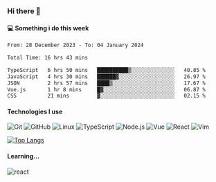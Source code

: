 ### Hi there 👋

#### 💻 Something i do this week

<!--START_SECTION:waka-->

```txt
From: 28 December 2023 - To: 04 January 2024

Total Time: 16 hrs 43 mins

TypeScript   6 hrs 50 mins   ██████████▒░░░░░░░░░░░░░░   40.85 %
JavaScript   4 hrs 30 mins   ██████▓░░░░░░░░░░░░░░░░░░   26.97 %
JSON         2 hrs 57 mins   ████▒░░░░░░░░░░░░░░░░░░░░   17.67 %
Vue.js       1 hr 8 mins     █▓░░░░░░░░░░░░░░░░░░░░░░░   06.87 %
CSS          21 mins         ▓░░░░░░░░░░░░░░░░░░░░░░░░   02.15 %
```

<!--END_SECTION:waka-->


#### Technologies I use
![Git](https://img.shields.io/badge/-Git-222222?style=flat&logo=git&logoColor=F05032)
![GitHub](https://img.shields.io/badge/-GitHub-181717?style=flat&logo=github)
![Linux](https://img.shields.io/badge/-Linux-222222?style=flat&logo=linux&logoColor=FCC624)
![TypeScript](https://img.shields.io/badge/-TypeScript-000000?style=flat&logo=typescript)
![Node.js](https://img.shields.io/badge/-Node.js-222222?style=flat&logo=node.js&logoColor=339933)
![Vue](https://img.shields.io/badge/-Vue-222222?style=flat&logo=Vue.js&logoColor=4FC08D)
![React](https://img.shields.io/badge/-React-222222?style=flat&logo=React&logoColor=blue)
![Vim](https://img.shields.io/badge/-Vim-222222?style=flat&logo=Vim&logoColor=green)

[![Top Langs](https://github-readme-stats.vercel.app/api/top-langs/?username=GodlessLiu&layout=compact)](https://github.com/anuraghazra/github-readme-stats)
#### Learning...
![react](https://img.shields.io/badge/react-18-blue.svg)
